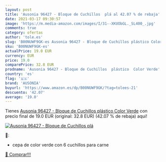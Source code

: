 ```yaml
---
layout: post
title: 'Ausonia 96427 - Bloque de Cuchillos  plá al 42.07 % de rebaja'
date: 2021-03-17 09:30:57
image: 'https://m.media-amazon.com/images/I/31--XKUObGL._SL400_.jpg'
comments: true
category: ofertas
author: 'tole.es'
slug: 'B00NUWF9GK-es Ausonia 96427 - Bloque de Cuchillos plástico Color Verde'
sku: 'B00NUWF9GK-es'
actualPrice: 19.0 EUR
currency: EUR
price: 19.0
comparePrice: 32.8 EUR
prodname: 'Ausonia 96427 - Bloque de Cuchillos  plástico  Color Verde'
country: 'es'
flag: '🇪🇸'
brand: 'AUSONIA'
buyurl: 'https://www.amazon.es/dp/B00NUWF9GK/?tag=tolees-21'
descuento: '42.07'
average: '19.0'
---
```


Tienes [Ausonia 96427 - Bloque de Cuchillos  plástico  Color Verde](https://www.amazon.es/dp/B00NUWF9GK/?tag=tolees-21) con precio final de  19.0 EUR (original: 32.8 EUR) (42.07 %  de rebaja) aqui!

[![Ausonia 96427 - Bloque de Cuchillos  plá](https://m.media-amazon.com/images/I/31--XKUObGL._SL400_.jpg)](https://www.amazon.es/dp/B00NUWF9GK/?tag=tolees-21)

🔎:

- cepa de color verde con 6 cuchillos para carne

[🛒 Comprar!!!](https://www.amazon.es/dp/B00NUWF9GK/?tag=tolees-21)
